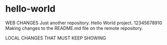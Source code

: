 # hello-world
WEB CHANGES
Just another repository. Hello World project. 12345678910
Making changes to the README.md file on the remote repository.

LOCAL CHANGES THAT MUST KEEP SHOWING